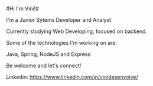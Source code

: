 #Hi I'm Vini!# 

I'm a Junior Sytems Developer and Analyst

Currently studying Web Developing, focused on backend.

Some of the technologies I'm working on are:

Java,
Spring,
NodeJS and
Express


Be welcome and let's connect!

Linkedin: https://www.linkedin.com/in/vinidesenvolve/

